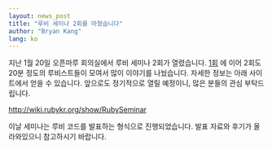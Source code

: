 ```yaml
---
layout: news_post
title: "루비 세미나 2회를 마쳤습니다"
author: "Bryan Kang"
lang: ko
---
```


지난 1월 20일 오픈마루 회의실에서 루비 세미나 2회가 열렸습니다. [1회][1] 에 이어 2회도 20분 정도의 루비스트들이
모여서 많이 이야기를 나눴습니다. 자세한 정보는 아래 사이트에서 얻을 수 있습니다. 앞으로도 정기적으로 열릴 예정이니, 많은
분들의 관심 부탁드립니다.

http://wiki.rubykr.org/show/RubySeminar

이날 세미나는 루비 코드를 발표하는 형식으로 진행되었습니다. 발표 자료와 후기가 올라와있으니 참고하시기 바랍니다.



[1]: http://www.ruby-lang.org/ko/news/2006/11/10/-2006-11-25/ 
